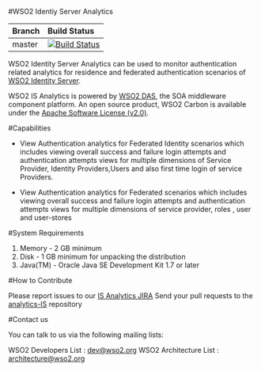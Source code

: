 #WSO2 Identiy Server Analytics

|  Branch | Build Status |
| :------------ |:-------------
| master      | [![Build Status](https://wso2.org/jenkins/job/analytics-is/badge/icon)](https://wso2.org/jenkins/job/analytics-is) |


WSO2 Identity Server Analytics can be used to monitor authentication related analytics for residence and federated authentication scenarios of [WSO2 Identity Server](http://wso2.com/products/identity-server/).

WSO2 IS Analytics is powered by [WSO2 DAS](http://wso2.com/products/data-analytics-server/), the SOA middleware component platform. An open source product, WSO2 Carbon is available under the [Apache Software License (v2.0)](http://www.apache.org/licenses/LICENSE-2.0.html).


#Capabilities 

- View Authentication analytics for Federated Identity scenarios which includes viewing overall success and failure login attempts and authentication attempts views for multiple dimensions of Service Provider, Identity Providers,Users and also first time login of service Providers.

- View Authentication analytics for Federated scenarios which includes viewing 
overall success and failure login attempts and authentication attempts views for multiple dimensions of service provider, roles , user and user-stores

#System Requirements


1. Memory   - 2 GB minimum
2. Disk     - 1 GB minimum for unpacking the distribution
3. Java(TM) - Oracle Java SE Development Kit 1.7 or later


#How to Contribute
  
 Please report issues to our [IS Analytics JIRA](https://wso2.org/jira/browse/ANLYIS)
 Send your pull requests to the [analytics-IS](https://github.com/wso2/analytics-is) repository
  
#Contact us
  
You can talk to us via the following mailing lists:
  
WSO2 Developers List : dev@wso2.org
WSO2 Architecture List : architecture@wso2.org
